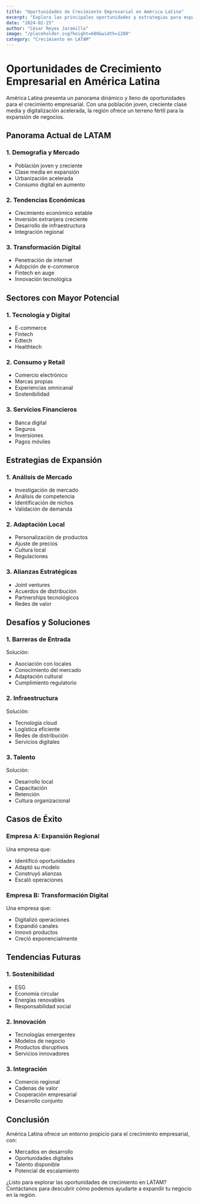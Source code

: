 ```yaml
---
title: "Oportunidades de Crecimiento Empresarial en América Latina"
excerpt: "Explora las principales oportunidades y estrategias para expandir tu negocio en los mercados latinoamericanos."
date: "2024-02-25"
author: "César Reyes Jaramillo"
image: "/placeholder.svg?height=600&width=1200"
category: "Crecimiento en LATAM"
---
```


# Oportunidades de Crecimiento Empresarial en América Latina

América Latina presenta un panorama dinámico y lleno de oportunidades para el crecimiento empresarial. Con una población joven, creciente clase media y digitalización acelerada, la región ofrece un terreno fértil para la expansión de negocios.

## Panorama Actual de LATAM

### 1. Demografía y Mercado

- Población joven y creciente
- Clase media en expansión
- Urbanización acelerada
- Consumo digital en aumento

### 2. Tendencias Económicas

- Crecimiento económico estable
- Inversión extranjera creciente
- Desarrollo de infraestructura
- Integración regional

### 3. Transformación Digital

- Penetración de internet
- Adopción de e-commerce
- Fintech en auge
- Innovación tecnológica

## Sectores con Mayor Potencial

### 1. Tecnología y Digital

- E-commerce
- Fintech
- Edtech
- Healthtech

### 2. Consumo y Retail

- Comercio electrónico
- Marcas propias
- Experiencias omnicanal
- Sostenibilidad

### 3. Servicios Financieros

- Banca digital
- Seguros
- Inversiones
- Pagos móviles

## Estrategias de Expansión

### 1. Análisis de Mercado

- Investigación de mercado
- Análisis de competencia
- Identificación de nichos
- Validación de demanda

### 2. Adaptación Local

- Personalización de productos
- Ajuste de precios
- Cultura local
- Regulaciones

### 3. Alianzas Estratégicas

- Joint ventures
- Acuerdos de distribución
- Partnerships tecnológicos
- Redes de valor

## Desafíos y Soluciones

### 1. Barreras de Entrada

Solución:
- Asociación con locales
- Conocimiento del mercado
- Adaptación cultural
- Cumplimiento regulatorio

### 2. Infraestructura

Solución:
- Tecnología cloud
- Logística eficiente
- Redes de distribución
- Servicios digitales

### 3. Talento

Solución:
- Desarrollo local
- Capacitación
- Retención
- Cultura organizacional

## Casos de Éxito

### Empresa A: Expansión Regional

Una empresa que:
- Identificó oportunidades
- Adaptó su modelo
- Construyó alianzas
- Escaló operaciones

### Empresa B: Transformación Digital

Una empresa que:
- Digitalizó operaciones
- Expandió canales
- Innovó productos
- Creció exponencialmente

## Tendencias Futuras

### 1. Sostenibilidad

- ESG
- Economía circular
- Energías renovables
- Responsabilidad social

### 2. Innovación

- Tecnologías emergentes
- Modelos de negocio
- Productos disruptivos
- Servicios innovadores

### 3. Integración

- Comercio regional
- Cadenas de valor
- Cooperación empresarial
- Desarrollo conjunto

## Conclusión

América Latina ofrece un entorno propicio para el crecimiento empresarial, con:

- Mercados en desarrollo
- Oportunidades digitales
- Talento disponible
- Potencial de escalamiento

¿Listo para explorar las oportunidades de crecimiento en LATAM? Contáctanos para descubrir cómo podemos ayudarte a expandir tu negocio en la región. 